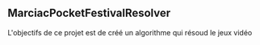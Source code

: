 ## MarciacPocketFestivalResolver
L'objectifs de ce projet est de créé un algorithme qui résoud le jeux vidéo
